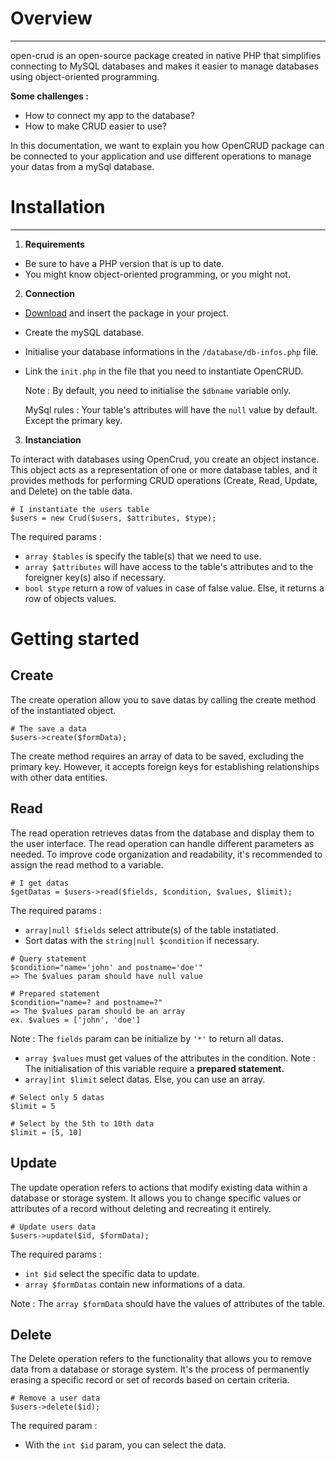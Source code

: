 # Overview
---

open-crud is an open-source package created in native PHP that simplifies connecting to MySQL databases and makes it easier to manage databases using object-oriented programming.

**Some challenges :**
- How to connect my app to the database?
- How to make CRUD easier to use?

In this documentation, we want to explain you how OpenCRUD package can be connected to your application and use different operations to manage your datas from a mySql database. 

# Installation
---

1. **Requirements**

  - Be sure to have a PHP version that is up to date.
  - You might know object-oriented programming, or you might not.
    
2. **Connection**

- [Download](https://github.com/ElieRu/OpenCRUD/archive/refs/heads/main.zip) and insert the package in your project.
- Create the mySQL database.
- Initialise your database informations in the `/database/db-infos.php` file.
- Link the `init.php` in the file that you need to instantiate OpenCRUD.
  
  Note : By default, you need to initialise the `$dbname` variable only.

  MySql rules : Your table's attributes will have the `null` value by default. Except the primary key.

3. **Instanciation**

To interact with databases using OpenCrud, you create an object instance. This object acts as a representation of one or more database tables, and it provides methods for performing CRUD operations (Create, Read, Update, and Delete) on the table data.

```
# I instantiate the users table
$users = new Crud($users, $attributes, $type);
```

The required params :

- `array $tables` is specify the table(s) that we need to use.
- `array $attributes` will have access to the table's attributes and to the foreigner key(s) also if necessary.
- `bool $type` return a row of values in case of false value. Else, it returns a row of objects values.

# Getting started

## Create

The create operation allow you to save datas by calling the create method of the instantiated object.

```
# The save a data
$users->create($formData);
```

The create method requires an array of data to be saved, excluding the primary key. However, it accepts foreign keys for establishing relationships with other data entities.

## Read

The read operation retrieves datas from the database and display them to the user interface. The read operation can handle different parameters as needed. To improve code organization and readability, it's recommended to assign the read method to a variable.

```
# I get datas
$getDatas = $users->read($fields, $condition, $values, $limit);
```

The required params :

- `array|null $fields` select attribute(s) of the table instatiated.
- Sort datas with the `string|null $condition` if necessary.
  
```
# Query statement
$condition="name='john' and postname='doe'"
=> The $values param should have null value

# Prepared statement
$condition="name=? and postname=?"
=> The $values param should be an array
ex. $values = ['john', 'doe']
```

  Note : The `fields` param can be initialize by `'*'` to return all datas.
- `array $values` must get values of the attributes in the condition.
  Note : The initialisation of this variable require a **prepared statement.**
- `array|int $limit` select datas. Else, you can use an array.

```
# Select only 5 datas
$limit = 5

# Select by the 5th to 10th data
$limit = [5, 10]
```

## Update

The update operation refers to actions that modify existing data within a database or storage system. It allows you to change specific values or attributes of a record without deleting and recreating it entirely.
  
```
# Update users data
$users->update($id, $formData);
```

The required params :

  - `int $id` select the specific data to update.
  - `array $formDatas` contain new informations of a data.
  
  Note : The `array $formData` should have the values of attributes of the table.

## Delete

The Delete operation refers to the functionality that allows you to remove data from a database or storage system. It's the process of permanently erasing a specific record or set of records based on certain criteria.

```
# Remove a user data
$users->delete($id);
```

The required param :
  
  - With the `int $id` param, you can select the data.
